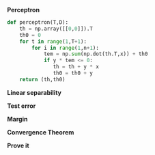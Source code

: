 **Perceptron**

```python
def perceptron(T,D):
    th = np.array([[0,0]]).T
    th0 = 0
    for t in range(1,T+1):
        for i in range(1,n+1):
            tem = np.sum(np.dot(th.T,x)) + th0
            if y * tem <= 0:
               th = th + y * x
               th0 = th0 + y 
    return (th,th0)
```

**Linear separability**

**Test error**

**Margin**

**Convergence Theorem**

**Prove it**


